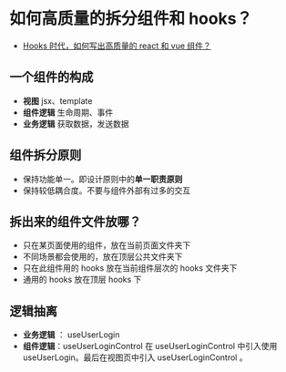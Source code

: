 <!--
 * @Desc:
 * @Author: 曾茹菁
 * @Date: 2022-08-18 13:18:36
 * @LastEditors: 曾茹菁
 * @LastEditTime: 2022-08-18 13:39:01
-->

# 如何高质量的拆分组件和 hooks？

- [Hooks 时代，如何写出高质量的 react 和 vue 组件？](https://juejin.cn/post/7123961170188304391)

## 一个组件的构成

- **视图** jsx、template
- **组件逻辑** 生命周期、事件
- **业务逻辑** 获取数据，发送数据

## 组件拆分原则

- 保持功能单一。即设计原则中的**单一职责原则**
- 保持较低耦合度。不要与组件外部有过多的交互

## 拆出来的组件文件放哪？

- 只在某页面使用的组件，放在当前页面文件夹下
- 不同场景都会使用的，放在顶层公共文件夹下
- 只在此组件用的 hooks 放在当前组件层次的 hooks 文件夹下
- 通用的 hooks 放在顶层 hooks 下

## 逻辑抽离

- **业务逻辑** ： useUserLogin
- **组件逻辑**：useUserLoginControl
  在 useUserLoginControl 中引入使用 useUserLogin。最后在视图页中引入 useUserLoginControl 。
